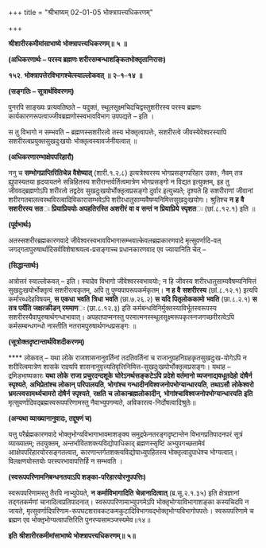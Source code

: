 +++
title = "श्रीभाष्यम् 02-01-05 भोक्त्रापत्त्यधिकरणम्"

+++
<div claऽऽ="elementor-widget-container">

**श्रीशारीरकमीमांसाभाष्ये** **भोक्त्रापत्त्यधिकरणम्॥** **५** **॥**

**(अधिकरणार्थः – परस्य ब्रह्मणः शरीरसम्बन्धाशङ्कितभोक्तृतानिरासः)**

**१५२**. **भोक्त्रापत्तेरविभागश्चेत्स्याल्लोकवत्** **॥** **२**–**१**–**१४** **॥**

**(सङ्गतिः – सूत्रार्थविवरणम्)**

 पुनरपि साङ्ख्यः प्रत्यवतिष्ठते – यदुक्तं, स्थूलसूक्ष्मचिदचिद्वस्तुशरीरस्य परस्य ब्रह्मणः कार्यकारणरूपत्वाज्जीवब्रह्मणोस्स्वभावविभाग उपपद्यते – इति ।

 स तु विभागो न सम्भवति – ब्रह्मणस्सशरीरत्वे तस्य भोक्तृत्वापत्तेः, सशरीरत्वे जीवस्येवेश्वरस्यापि सशरीरत्वप्रयुक्तसुखदुःखयोः भोक्तृत्वस्यावर्जनीयत्वात् ॥

**(अधिकरणारम्भाक्षेपपरिहारौ)**

 ननु च **सम्भोगप्राप्तिरितिचेन्न** **वैशेष्यात्** (शारी.१.२.८) इत्यत्रेश्वरस्य भोगप्रसङ्गपरिहार उक्तः, नैवम् तत्र ह्युपास्यतया हृदयायतने सन्निहितस्य शरीरान्तर्वर्तित्वमात्रेण भोगप्रसङ्गो न विद्यत इत्युक्तम्, इह तु जीववद्ब्रह्मणोऽपि शरीरत्वे तद्वदेव सुखदुःखयोर्भोक्तृत्वप्रसङ्गो दुर्वार इत्युच्यते; दृश्यते हि सशरीराणां जीवानां शरीरगतबालत्वस्थविरत्वादिविकारासम्भवेऽपि शरीरधातुसाम्यवैषम्यनिमित्तसुखदुःखयोगः। श्रुतिश्च **न** **ह** **वै** **सशरीरस्य** **सत**ः **प्रियाप्रिययोः अपहतिरस्ति** **अशरीरं** **वा** **व** **सन्तं** **न** **प्रियाप्रिये** **स्पृशत**ः (छां.८.१२.१) इति ॥

**(पूर्वभार्थः)**

 अतस्सशरीरब्रह्मकारणवादे जीवेश्वरस्वभावविभागासम्भवात्केवलब्रह्मकारणवादे मृत्सुवर्णादि-वत् जगद्गतापुरुषार्थादिसर्वविशेषाश्रयत्व-प्रसङ्गाच्च प्रधानकारणवाद एव ज्यायानिति चेत् –

**(सिद्धान्तार्थः)**

 अत्रोत्तरं स्याल्लोकवत् – इति। स्यादेव विभागो जीवेश्वरस्वभावयोः; न हि जीवस्य शरीरधातुसाम्यवैषम्यनिमित्तं सुखदुःखयोर्भोक्तृत्वं सशरीरत्वकृतम्, अपि तु पुण्यपापरूपकर्मकृतम्। **न** **ह** **वै** **सशरीरस्य** (छां.८.१२.१) इत्यपि कर्मारब्धदेहविषयम्, **स** **एकधा** **भवति** **त्रिधा** **भवति** (छा.७.२६.२) **स** **यदि** **पितृलोककामो** **भवति** (छा.८.२.१) **स** **तत्र** **पर्येति** **जक्षत्क्रीडन्** **रममाण**ः (छा.८.१२.३) इति कर्मबन्धविनिर्मुक्तस्याविर्भूतस्वरूपस्य सशरीरस्यैवापुरुषार्थगन्धाभावात्। अपहतपाप्मनस्तु परमात्मनस्स्थूलसूक्ष्मरूपकृत्स्नजगच्छरीरत्वेऽपि कर्मसम्बन्धगन्धो नास्तीति नतरामपुरुषार्थगन्धप्रसङ्गः ॥

**(सूत्रोक्तदृष्टान्तार्थविशदीकरणम्)**

**** लोकवत् – यथा लोके राजशासनानुवर्तिनां तदतिवर्तिनां च राजानुग्रहनिग्रहकृतसुखदुःख-योगेऽपि न शरीरित्वमात्रेण शासके राज्ञ्यपि शासनानुवृत्त्यतिवृत्तिनिमित्त-सुखदुःखयोर्भोक्तृत्वप्रसङ्गः। यथाह – द्रमिडभाष्यकारः **यथा** **लोके** **राजा** **प्रचुरदन्दशूके** **घोरेऽनर्थसङ्कटेऽपि** **प्रदेशे** **वर्तमानो** **व्यजनाद्यवधूतदेहो** **दोषैर्न** **स्पृश्यते**, **अभिप्रेतांश्च** **लोकान्** **परिपालयति**, **भोगांश्च** **गन्धादीनविश्वजनोपभोग्यान्धारयति**, **तथाऽसौ** **लोकेश्वरो** **भ्रमत्स्वसामर्थ्यचामरो** **दोषैर्न** **स्पृश्यते**, **रक्षति** **च** **लोकान्ब्रह्मलोकादीन्**, **भोगांश्चाविश्वजनोपभोग्यान्धारयति** **इति** मृत्सुवर्णादिवद्ब्रह्मस्वरूपपरिणामस्तु नैवाभ्युपगम्यते, अविकारत्व-निर्दोषत्वादिश्रुतेः॥

**(अन्यथा व्याख्यानानुवादः, तद्दूषणं च)**

 यत्तु परैर्ब्रह्मकारणवादे भोक्तृभोग्यविभागाभावमाशङ्क्य समुद्रफेनतरङ्गदृष्टान्तेन विभागप्रतिपादनपरं सूत्रं व्याख्यातम्; तदयुक्तम्, अन्तर्भावितशक्त्यविद्योपाधिकाद् ब्रह्मणस्सृष्टिं अभ्युपगच्छतामेवं आाक्षेपपरिहारयोरसङ्गतत्वात्, कारणान्तर्गतशक्त्यविद्योपाध्युपहितस्य भोक्तृत्वादुपाधेश्च भोग्यत्वात्। विलक्षणयोस्तयोः परस्परभावापत्तिर्हि न सम्भवति ।

**(स्वरूपपरिणामनिबन्धनतयाऽपि शङ्का-परिहारयोरनुपपत्तिः)**

 स्वरूपपरिणामस्तु तैरपि नाभ्युपेयते, **न** **कर्माविभागादिति** **चेन्नानादित्वात्** (ब्र.सू.२.१.३५) इति क्षेत्रज्ञानां तद्गतकर्मणां चानादित्वप्रतिपादनात्। स्वरूपपरिणामाभ्युपगमेऽपि भोक्तृभोग्याविभागाशङ्का कस्यचिदपि न जायते, मृत्सुवर्णादिपरिणाम-रूपघटशरावकटकमकुटादिविभागवद्भोक्तृभोग्यविभागोपपत्तेः। स्वरूपपरिणामे च ब्रह्मण एव भोक्तृभोग्यत्वापत्तिरिति पुनरप्यसामञ्जस्यमेव॥१४॥

**इति** **श्रीशारीरकमीमांसाभाष्ये** **भोक्त्रापत्त्यधिकरणम्॥** **५॥**

</div>
